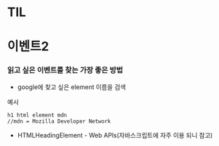 # TIL

# 이벤트2

### 읽고 싶은 이벤트를 찾는 가장 좋은 방법

-   google에 찾고 싶은 element 이름을 검색

예시

```
h1 html element mdn
//mdn = Mozilla Developer Network
```

-   HTMLHeadingElement - Web APIs(자바스크립트에 자주 이용 되니 참고)
